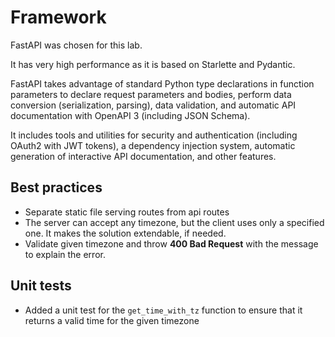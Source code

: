 # Framework

FastAPI was chosen for this lab.

It has very high performance as it is based on Starlette and Pydantic.

FastAPI takes advantage of standard Python type declarations in function
parameters to declare request parameters and bodies, perform data conversion
(serialization, parsing), data validation, and automatic API documentation with
OpenAPI 3 (including JSON Schema).

It includes tools and utilities for security and authentication (including
OAuth2 with JWT tokens), a dependency injection system, automatic generation of
interactive API documentation, and other features.

## Best practices

- Separate static file serving routes from api routes
- The server can accept any timezone, but the client uses only a specified one.
  It makes the solution extendable, if needed.
- Validate given timezone and throw **400 Bad Request** with the message to
  explain the error.

## Unit tests

- Added a unit test for the `get_time_with_tz` function to ensure that it
  returns a valid time for the given timezone
